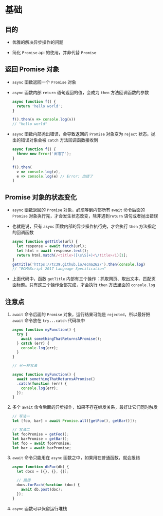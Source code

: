 # 基础

## 目的

+ 优雅的解决异步操作的问题

+ 简化 `Promise` api 的使用，并非代替 `Promise`

## 返回 Promise 对象

+ `async` 函数返回一个 `Promise` 对象

+ `async` 函数内部 `return` 语句返回的值，会成为 `then` 方法回调函数的参数

    ```js
    async function f() {
      return 'hello world';
    }

    f().then(v => console.log(v))
    // "hello world"
    ```

+ `async` 函数内部抛出错误，会导致返回的 `Promise` 对象变为 `reject` 状态。抛出的错误对象会被 `catch` 方法回调函数接收到

    ```js
    async function f() {
      throw new Error('出错了');
    }

    f().then(
      v => console.log(v),
      e => console.log(e) // Error: 出错了
    )

    ```

## Promise 对象的状态变化

+ `async` 函数返回的 `Promise` 对象，必须等到内部所有 `await` 命令后面的 `Promise` 对象执行完，才会发生状态改变，除非遇到`return` 语句或者抛出错误

+ 也就是说，只有 `async` 函数内部的异步操作执行完，才会执行 `then` 方法指定的回调函数

    ```js
    async function getTitle(url) {
      let response = await fetch(url);
      let html = await response.text();
      return html.match(/<title>([\s\S]+)<\/title>/i)[1];
    }
    getTitle('https://tc39.github.io/ecma262/').then(console.log)
    // "ECMAScript 2017 Language Specification"
    ```

+ 上面代码中，函数 `getTitle` 内部有三个操作：抓取网页、取出文本、匹配页面标题。只有这三个操作全部完成，才会执行 `then` 方法里面的 `console.log`

## 注意点

1. `await` 命令后面的 `Promise` 对象，运行结果可能是 `rejected`，所以最好把 `await` 命令放在 `try...catch` 代码块中

    ```js
    async function myFunction() {
      try {
        await somethingThatReturnsAPromise();
      } catch (err) {
        console.log(err);
      }
    }

    // 另一种写法

    async function myFunction() {
      await somethingThatReturnsAPromise()
      .catch(function (err) {
        console.log(err);
      });
    }
    ```

2. 多个 `await` 命令后面的异步操作，如果不存在继发关系，最好让它们同时触发

    ```js
    // 写法一
    let [foo, bar] = await Promise.all([getFoo(), getBar()]);

    // 写法二
    let fooPromise = getFoo();
    let barPromise = getBar();
    let foo = await fooPromise;
    let bar = await barPromise;
    ```

3. `await` 命令只能用在 `async` 函数之中，如果用在普通函数，就会报错

    ```js
    async function dbFuc(db) {
      let docs = [{}, {}, {}];

      // 报错
      docs.forEach(function (doc) {
        await db.post(doc);
      });
    }
    ```

4. `async` 函数可以保留运行堆栈
